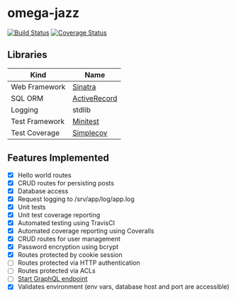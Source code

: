 # omega-jazz

[![Build Status](https://travis-ci.org/galactic-filament/omega-jazz.svg?branch=master)](https://travis-ci.org/galactic-filament/omega-jazz)
[![Coverage Status](https://coveralls.io/repos/github/galactic-filament/omega-jazz/badge.svg?branch=master)](https://coveralls.io/github/galactic-filament/omega-jazz?branch=master)

## Libraries

Kind | Name
--- | ---
Web Framework | [Sinatra](http://sinatrarb.com/)
SQL ORM | [ActiveRecord](www.rubydoc.info/gems/activerecord)
Logging | stdlib
Test Framework | [Minitest](http://docs.seattlerb.org/minitest/)
Test Coverage | [Simplecov](https://github.com/colszowka/simplecov)

## Features Implemented

- [x] Hello world routes
- [x] CRUD routes for persisting posts
- [x] Database access
- [x] Request logging to /srv/app/log/app.log
- [x] Unit tests
- [x] Unit test coverage reporting
- [x] Automated testing using TravisCI
- [x] Automated coverage reporting using Coveralls
- [x] CRUD routes for user management
- [x] Password encryption using bcrypt
- [x] Routes protected by cookie session
- [ ] Routes protected via HTTP authentication
- [ ] Routes protected via ACLs
- [ ] [Start GraphQL endpoint](https://medium.com/@awin/graphql-server-with-sinatra-ruby-part-1-fdd664170715)
- [x] Validates environment (env vars, database host and port are accessible)
